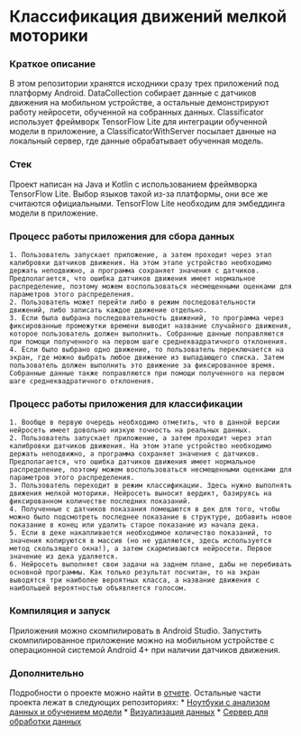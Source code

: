 # Классификация движений мелкой моторики

### Краткое описание
В этом репозитории хранятся исходники сразу трех приложений под платформу Android. DataCollection собирает данные с датчиков движения на мобильном устройстве, а остальные демонстрируют работу нейросети, обученной на собранных данных. Classificator использует фреймворк TensorFlow Lite для интеграции обученной модели в приложение, а ClassificatorWithServer посылает данные на локальный сервер, где данные обрабатывает обученная модель.

### Стек
Проект написан на Java и Kotlin с использованием фреймворка TensorFlow Lite. Выбор языков такой из-за платформы, они все же считаются официальными. TensorFlow Lite необходим для эмбеддинга модели в приложение.

### Процесс работы приложения для сбора данных
    1. Пользователь запускает приложение, а затем проходит через этап калибровки датчиков движения. На этом этапе устройство необходимо держать неподвижно, а программа сохраняет значения с датчиков. Предполагается, что ошибка датчиков движения имеет нормальное распределение, поэтому можем воспользоваться несмещенными оценками для параметров этого распределения.
    2. Пользователь может перейти либо в режим последовательности движений, либо записать каждое движение отдельно.
    3. Если была выбрана последовательность движений, то программа через фиксированные промежутки времени выводит название случайного движения, которое пользователь должен выполнить. Собранные данные поправляются при помощи полученного на первом шаге среднеквадратичного отклонения.
    4. Если было выбрано одно движение, то пользователь переключается на экран, где можно выбрать любое движение из выпадающего списка. Затем пользователь должен выполнить это движение за фиксированное время. Собранные данные также поправляются при помощи полученного на первом шаге среднеквадратичного отклонения.

### Процесс работы приложения для классификации
    1. Вообще в первую очередь необходимо отметить, что в данной версии нейросеть имеет довольно низкую точность на реальных данных.
    2. Пользователь запускает приложение, а затем проходит через этап калибровки датчиков движения. На этом этапе устройство необходимо держать неподвижно, а программа сохраняет значения с датчиков. Предполагается, что ошибка датчиков движения имеет нормальное распределение, поэтому можем воспользоваться несмещенными оценками для параметров этого распределения.
    3. Пользователь переходит в режим классификации. Здесь нужно выполнять движения мелкой моторики. Нейросеть выносит вердикт, базируясь на фиксированном количестве последних показаний.
    4. Полученные с датчиков показания помещаются в дек для того, чтобы можно было подсмотреть последнее показание в структуре, добавить новое показание в конец или удалить старое показание из начала дека.
    5. Если в деке накапливается необходимое количество показаний, то значения копируются в массив (но не удаляются, здесь используется метод скользящего окна!), а затем скармливаются нейросети. Первое значение из дека удаляется.
    6. Нейросеть выполняет свои задачи на заднем плане, дабы не перебивать основной программы. Как только результат посчитан, то на экран выводятся три наиболее вероятных класса, а название движения с наибольшей вероятностью объявляется голосом.

### Компиляция и запуск
Приложения можно скомпилировать в Android Studio. Запустить скомпилированное приложение можно на мобильном устройстве с операционной системой Android 4+ при наличии датчиков движения.

### Дополнительно
Подробности о проекте можно найти в [отчете](https://drive.google.com/file/d/1oeXW1D8uMKp7J27jNC0ZLyQ_MPPYRSgk/view?usp=sharing). Остальные части проекта лежат в следующих репозиториях:
    * [Ноутбуки с анализом данных и обучением модели](https://github.com/nd0761/movement_recognition)
    * [Визуализация данных](https://github.com/nd0761/acc_gyro_visualization)
    * [Сервер для обработки данных](https://github.com/nd0761/local_server)
